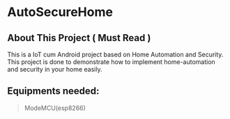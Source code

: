 # AutoSecureHome

## About This Project ( Must Read )

This is a IoT cum Android project based on Home Automation and Security. This project is done to demonstrate how to implement 
home-automation and security in your home easily.

## Equipments needed:

> ModeMCU(esp8266)
